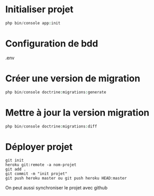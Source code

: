 # Initialiser projet 
```PHP
php bin/console app:init
```


# Configuration de bdd
.env

# Créer une version de migration
```PHP
php bin/console doctrine:migrations:generate
```


# Mettre à jour la version migration
```PHP
php bin/console doctrine:migrations:diff
```


# Déployer projet
```
git init
heroku git:remote -a nom-projet
git add .
git commit -m "init projet"
git push heroku master ou git push heroku HEAD:master 
```

On peut aussi synchroniser le projet avec github
